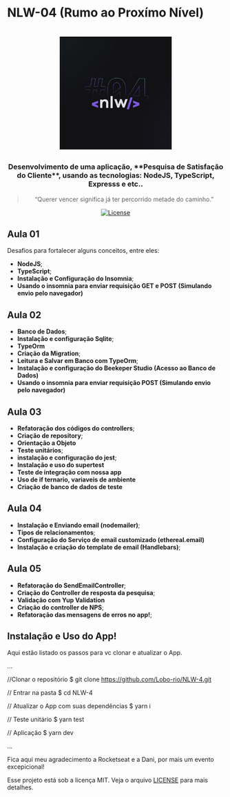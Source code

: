 # NLW-04 (Rumo ao Proxímo Nível)


<h1 align="center">
    <img alt="NLW-04" src="public/assets/nlw-04.jpg" width="260px" />
</h1>

<h3 align="center">
  Desenvolvimento de uma aplicação, **Pesquisa de Satisfação do Cliente**, usando as tecnologias:
  NodeJS, TypeScript, Expresss e etc..
</h3>

<blockquote align="center">“Querer vencer significa já ter percorrido metade do caminho.”</blockquote>

<p align="center">

  
  <a href="LICENSE" >
    <img alt="License" src="https://img.shields.io/badge/license-MIT-%23F8952D">
  </a>

</p>

<h2>
  Aula 01
</h2>

Desafios para fortalecer alguns conceitos, entre eles:

- **NodeJS**;
- **TypeScript**;
- **Instalação e Configuração do Insomnia**;
- **Usando o insomnia para enviar requisição GET e POST (Simulando envio pelo navegador)**

<h2>
  Aula 02
</h2>

- **Banco de Dados**;
- **Instalação e configuração Sqlite**;
- **TypeOrm**
- **Criação da Migration**;
- **Leitura e Salvar em Banco com TypeOrm**;
- **Instalação e configuração do Beekeper Studio (Acesso ao Banco de Dados)**
- **Usando o insomnia para enviar requisição POST (Simulando envio pelo navegador)**

<h2>
  Aula 03
</h2>

- **Refatoração dos códigos do controllers**;
- **Criação de repository**;
- **Orientação a Objeto**
- **Teste unitários**;
- **instalação e configuração do jest**;
- **Instalação e uso do supertest**
- **Teste de integração com nossa app**
- **Uso de if ternario, variaveis de ambiente**
- **Criação de banco de dados de teste**

<h2>
  Aula 04
</h2>

- **Instalação e Enviando email (nodemailer)**;
- **Tipos de relacionamentos**;
- **Configuração do Serviço de email customizado (ethereal.email)**
- **Instalação e criação do template de email (Handlebars)**;

<h2>
  Aula 05
</h2>

- **Refatoração do SendEmailController**;
- **Criação do Controller de resposta da pesquisa**;
- **Validação com Yup Validation**
- **Criação do controller de NPS**;
- **Refatoração das mensagens de erros no app!**;

<h2>
  Instalação e Uso do App!
</h2>

Aqui estão listado os passos para vc clonar e atualizar o App.

...

//Clonar o repositório
$ git clone https://github.com/Lobo-rio/NLW-4.git

// Entrar na pasta
$ cd NLW-4

// Atualizar o App com suas dependências
$ yarn i

// Teste unitário
$ yarn test

// Aplicação 
$ yarn dev

...

Fica aqui meu agradecimento a Rocketseat e a Dani, por mais um evento excepicional! 

Esse projeto está sob a licença MIT. Veja o arquivo [LICENSE](../LICENSE) para mais detalhes.
